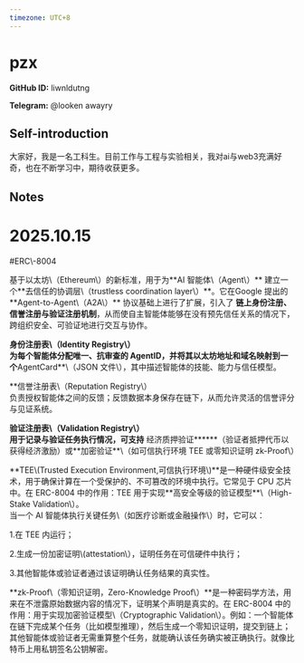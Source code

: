```yaml
---
timezone: UTC+8
---
```


# pzx

**GitHub ID:** liwnldutng

**Telegram:** @looken awayry

## Self-introduction

大家好，我是一名工科生。目前工作与工程与实验相关，我对ai与web3充满好奇，也在不断学习中，期待收获更多。

## Notes
<!-- Content_START -->
# 2025.10.15
<!-- DAILY_CHECKIN_2025-10-15_START -->
#ERC\\-8004

基于以太坊\\（Ethereum\\）的新标准，用于为\*\*AI 智能体\\（Agent\\）\*\* 建立一个\*\*去信任的协调层\\（trustless coordination layer\\）\*\*。它在Google 提出的\*\*Agent-to-Agent\\（A2A\\）\*\* 协议基础上进行了扩展，引入了 **链上身份注册、信誉注册与验证注册机制**，从而使自主智能体能够在没有预先信任关系的情况下，跨组织安全、可验证地进行交互与协作。 

**身份注册表\\（Identity Registry\\）   
为每个智能体分配唯一、抗审查的 AgentID，并将其以太坊地址和域名映射到一个**AgentCard\*\*\\（JSON 文件\\），其中描述智能体的技能、能力与信任模型。 

\*\*信誉注册表\\（Reputation Registry\\）   
负责授权智能体之间的反馈；反馈数据本身保存在链下，从而允许灵活的信誉评分与见证系统。

**验证注册表\\（Validation Registry\\）   
用于记录与验证任务执行情况，可支持** 经济质押验证**\*\***（验证者抵押代币以获得经济激励）或\*\*加密验证\*\*\\（如可信执行环境 TEE 或零知识证明 zk-Proof\\）

**TEE\\(Trusted Execution Environment,可信执行环境\\)**是一种硬件级安全技术，用于确保计算在一个受保护的、不可篡改的环境中执行。它常见于 CPU 芯片中。在 ERC-8004 中的作用：TEE 用于实现\*\*高安全等级的验证模型\*\*\\（High-Stake Validation\\）。  
当一个 AI 智能体执行关键任务\\（如医疗诊断或金融操作\\）时，它可以：

1.在 TEE 内运行；

2.生成一份加密证明\\(attestation\\），证明任务在可信硬件中执行；

3.其他智能体或验证者通过该证明确认任务结果的真实性。 

**zk-Proof\\（零知识证明，Zero-Knowledge Proof\\）**是一种密码学方法，用来在不泄露原始数据内容的情况下，证明某个声明是真实的。在 ERC-8004 中的作用：用于实现加密验证模型\\（Cryptographic Validation\\）。例如：一个智能体在链下完成某个任务（比如模型推理），然后生成一个零知识证明，提交到链上；其他智能体或验证者无需重算整个任务，就能确认该任务确实被正确执行。就像比特币上用私钥签名公钥解密。
<!-- DAILY_CHECKIN_2025-10-15_END -->
<!-- Content_END -->
